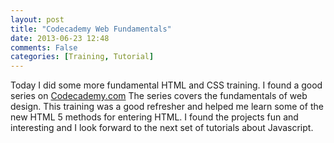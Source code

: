 ```yaml
---
layout: post
title: "Codecademy Web Fundamentals"
date: 2013-06-23 12:48
comments: False
categories: [Training, Tutorial]
---
```

Today I did some more fundamental HTML and CSS training. I found a good series on [Codecademy.com](http://www.codecademy.com/tracks/web)
The series covers the fundamentals of web design. This training was a good refresher and helped me learn some of the new HTML 5 methods for entering HTML.
I found the projects fun and interesting and I look forward to the next set of tutorials about Javascript.

